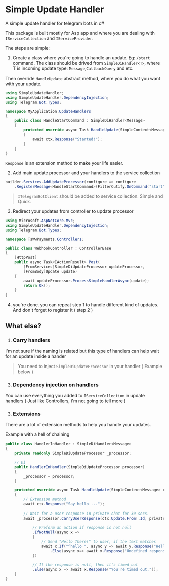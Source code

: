 # Simple Update Handler
A simple update handler for telegram bots in c#

This package is built mostly for Asp app and where you are dealing with `IServiceCollection` and
`IServiceProvider`.

The steps are simple:
1. Create a class where you're going to handle an update. Eg: `/start` command.
The class should be drived from `SimpleDiHandler<T>`, where T is incoming update type:
`Message`,`CallbackQuery` and etc.

Then override `HandleUpdate` abstract method, where you do what you want with your update.
```cs
using SimpleUpdateHandler;
using SimpleUpdateHandler.DependencyInjection;
using Telegram.Bot.Types;

namespace MyApplication.UpdateHandlers
{
    public class HandleStartCommand : SimpleDiHandler<Message>
    {
        protected override async Task HandleUpdate(SimpleContext<Message> ctx)
        {
            await ctx.Response("Started!");
        }
    }
}
```

`Response` is an extension method to make your life easier.

2. Add main update processor and your handlers to the service collection

```cs
builder.Services.AddUpdateProcessor(configure => configure
    .RegisterMessage<HandleStartCommand>(FilterCutify.OnCommand("start")));
```
> `ITelegramBotClient` should be added to service collection.
Simple and Quick.

3. Redirect your updates from controller to update processor

```cs
using Microsoft.AspNetCore.Mvc;
using SimpleUpdateHandler.DependencyInjection;
using Telegram.Bot.Types;

namespace TsWwPayments.Controllers;

public class WebhookController : ControllerBase
{
    [HttpPost]
    public async Task<IActionResult> Post(
        [FromServices]SimpleDiUpdateProcessor updateProcessor,
        [FromBody]Update update)
    {
        await updateProcessor.ProcessSimpleHandlerAsync(update);
        return Ok();
    }
}
```

4. you're done. you can repeat step 1 to handle different kind of updates.
And don't forget to register it ( step 2 )

## What else?
1. ### Carry handlers
I'm not sure if the naming is related but this type of handlers can help wait for an update inside a hander
> You need to inject `SimpleDiUpdateProcessor` in your handler ( Example below )

3. ### Dependency injection on handlers
You can use everything you added to `IServiceCollection` in update handlers ( Just like Controllers, i'm not going to tell more )

3. ### Extensions
There are a lot of extension methods to help you handle your updates.

Example with a hell of chaining
```cs
public class HandlerInHandler : SimpleDiHandler<Message>
{
    private readonly SimpleDiUpdateProcessor _processor;

    // Di
    public HandlerInHandler(SimpleDiUpdateProcessor processor)
    {
        _processor = processor;
    }

    protected override async Task HandleUpdate(SimpleContext<Message> ctx)
    {
        // Extension method
        await ctx.Response("Say hello ...");
        
        // Wait for a user response in private chat for 30 secs.
        await _processor.CarryUserResponse(ctx.Update.From!.Id, privateOnly: true)
             
            // Preform an action if response is not null
            .IfNotNull(async x =>
            {
                // Send "Hello There!" to user, if the text matches
                await x.If("^hello ", async y => await y.Response("Hello There!"))
                    .Else(async x=> await x.Response("Undefined response."));
            })
            
            // If the response is null, then it's timed out
            .Else(async x => await x.Response("You're timed out."));
    }
}
```
